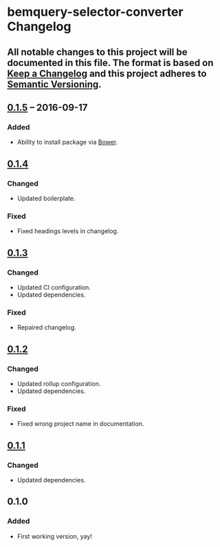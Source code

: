 # bemquery-selector-converter Changelog

All notable changes to this project will be documented in this file.
The format is based on [Keep a Changelog](http://keepachangelog.com/)
and this project adheres to [Semantic Versioning](http://semver.org/).
---

## [0.1.5] – 2016-09-17
### Added
* Ability to install package via [Bower](https://bower.io/).

## [0.1.4]
### Changed
* Updated boilerplate.

### Fixed
* Fixed headings levels in changelog.

## [0.1.3]
### Changed
* Updated CI configuration.
* Updated dependencies.

### Fixed
* Repaired changelog.

## [0.1.2]
### Changed
* Updated rollup configuration.
* Updated dependencies.

### Fixed
* Fixed wrong project name in documentation.

## [0.1.1]
### Changed
* Updated dependencies.

## 0.1.0
### Added
* First working version, yay!

[0.1.5]: https://github.com/BEMQuery/bemquery-selector-converter/compare/v0.1.4...v0.1.5
[0.1.4]: https://github.com/BEMQuery/bemquery-selector-converter/compare/v0.1.3...v0.1.4
[0.1.3]: https://github.com/BEMQuery/bemquery-selector-converter/compare/v0.1.2...v0.1.3
[0.1.2]: https://github.com/BEMQuery/bemquery-selector-converter/compare/v0.1.1...v0.1.2
[0.1.1]: https://github.com/BEMQuery/bemquery-selector-converter/compare/v0.1.0...v0.1.1
